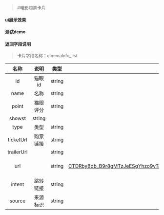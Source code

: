 >#电影购票卡片

#### ui展示效果
#### 测试demo
#### 返回字段说明
>卡片字段名称：cinemaInfo_list

|名称|说明|类型|示例|
|:---:|:---:|:----:|:---:|
|id|  猫眼id| string |  71946|
|name| 名称 | string | 无问西东 |
|point| 猫眼评分 |  string| 8.6 |
|showst| string |  | 1 |
|type| 类型|string | 爱情、战争|
|ticketUrl|购票链接 |string | http://m.maoyan.com/cinema/movie/71946|
|trailerUrl| |string |http://maoyan.meituan.net/movie/videos/854x480a5a5aa819b504a80a9c84d2b03814feb.mp4 |
|url| |string |http://triotest.sanjiaoshou.net/nlp/q?key:cSaC92_tiJogvNNk1KZEiP-CTDRby8db_B9r8gMTzJeESgYhzo9vTJwZJuAw0ojTosWxHNdAbp3ZtukuXdalZJRrpMiuTCZU1TbD3vPKgv7rfYSI08EsonoAnL423ssV95RENfJRSuM4d6aBjaUSsfiRVee3smS0Li3KbxlGtZEPeTogrQAdtOng9AZOYNLKDN8-p-0JIkXJgrYzKh0H50rUAv0Sm_Te|
|intent|跳转链接 |string | |
|source| 来源标识| string| MaoyanFilm|


